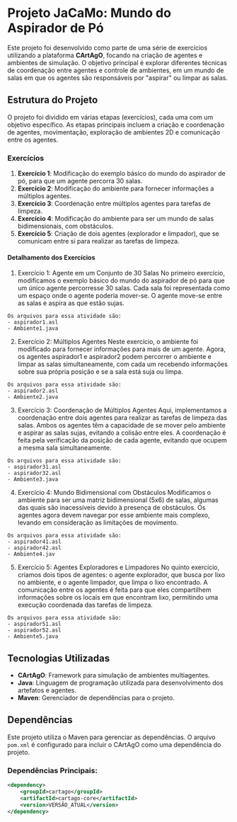 # Projeto JaCaMo: Mundo do Aspirador de Pó

Este projeto foi desenvolvido como parte de uma série de exercícios utilizando a plataforma **CArtAgO**, focando na criação de agentes e ambientes de simulação. O objetivo principal é explorar diferentes técnicas de coordenação entre agentes e controle de ambientes, em um mundo de salas em que os agentes são responsáveis por "aspirar" ou limpar as salas.

## Estrutura do Projeto

O projeto foi dividido em várias etapas (exercícios), cada uma com um objetivo específico. As etapas principais incluem a criação e coordenação de agentes, movimentação, exploração de ambientes 2D e comunicação entre os agentes.

### Exercícios

1. **Exercício 1**: Modificação do exemplo básico do mundo do aspirador de pó, para que um agente percorra 30 salas.
2. **Exercício 2**: Modificação do ambiente para fornecer informações a múltiplos agentes.
3. **Exercício 3**: Coordenação entre múltiplos agentes para tarefas de limpeza.
4. **Exercício 4**: Modificação do ambiente para ser um mundo de salas bidimensionais, com obstáculos.
5. **Exercício 5**: Criação de dois agentes (explorador e limpador), que se comunicam entre si para realizar as tarefas de limpeza.

#### Detalhamento dos Exercícios
1. Exercício 1: Agente em um Conjunto de 30 Salas
No primeiro exercício, modificamos o exemplo básico do mundo do aspirador de pó para que um único agente percorresse 30 salas. Cada sala foi representada como um espaço onde o agente poderia mover-se. O agente move-se entre as salas e aspira as que estão sujas.

```
Os arquivos para essa atividade são:
- aspirador1.asl
- Ambiente1.java
```

2. Exercício 2: Múltiplos Agentes
Neste exercício, o ambiente foi modificado para fornecer informações para mais de um agente. Agora, os agentes aspirador1 e aspirador2 podem percorrer o ambiente e limpar as salas simultaneamente, com cada um recebendo informações sobre sua própria posição e se a sala está suja ou limpa.

```
Os arquivos para essa atividade são:
- aspirador2.asl
- Ambiente2.java
```

3. Exercício 3: Coordenação de Múltiplos Agentes
Aqui, implementamos a coordenação entre dois agentes para realizar as tarefas de limpeza das salas. Ambos os agentes têm a capacidade de se mover pelo ambiente e aspirar as salas sujas, evitando a colisão entre eles. A coordenação é feita pela verificação da posição de cada agente, evitando que ocupem a mesma sala simultaneamente.

```
Os arquivos para essa atividade são:
- aspirador31.asl
- aspirador32.asl
- Ambiente3.java
```

4. Exercício 4: Mundo Bidimensional com Obstáculos
Modificamos o ambiente para ser uma matriz bidimensional (5x6) de salas, algumas das quais são inacessíveis devido à presença de obstáculos. Os agentes agora devem navegar por esse ambiente mais complexo, levando em consideração as limitações de movimento.

```
Os arquivos para essa atividade são:
- aspirador41.asl
- aspirador42.asl
- Ambiente4.jav
```

5. Exercício 5: Agentes Exploradores e Limpadores
No quinto exercício, criamos dois tipos de agentes: o agente explorador, que busca por lixo no ambiente, e o agente limpador, que limpa o lixo encontrado. A comunicação entre os agentes é feita para que eles compartilhem informações sobre os locais em que encontram lixo, permitindo uma execução coordenada das tarefas de limpeza.

```
Os arquivos para essa atividade são:
- aspirador51.asl
- aspirador52.asl
- Ambiente5.java
```

## Tecnologias Utilizadas

- **CArtAgO**: Framework para simulação de ambientes multiagentes.
- **Java**: Linguagem de programação utilizada para desenvolvimento dos artefatos e agentes.
- **Maven**: Gerenciador de dependências para o projeto.

## Dependências

Este projeto utiliza o Maven para gerenciar as dependências. O arquivo `pom.xml` é configurado para incluir o CArtAgO como uma dependência do projeto.

### Dependências Principais:

```xml
<dependency>
    <groupId>cartago</groupId>
    <artifactId>cartago-core</artifactId>
    <version>VERSÃO_ATUAL</version>
</dependency>
